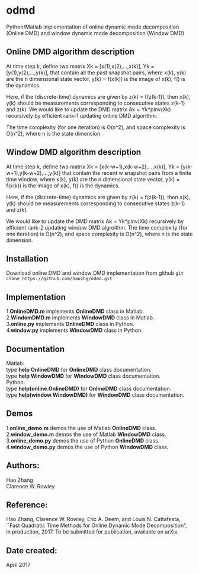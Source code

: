 # odmd
Python/Matlab implementation of online dynamic mode decomposition (Online DMD) and window dynamic mode decomposition (Window DMD)

## Online DMD algorithm description
At time step k, define two matrix Xk = [x(1),x(2),...,x(k)], Yk = [y(1),y(2),...,y(k)],
that contain all the past snapshot pairs, where x(k), y(k) are the n dimensional state vector, y(k) = f(x(k)) is the image of x(k), f() is the dynamics. 

Here, if the (discrete-time) dynamics are given by z(k) = f(z(k-1)), then x(k), y(k) should be measurements corresponding to consecutive states z(k-1) and z(k). 
We would like to update the DMD matrix Ak = Yk*pinv(Xk) recursively by efficient rank-1 updating online DMD algorithm. 

The time complexity (for one iteration) is O(n^2), and space complexity is 
O(n^2), where n is the state dimension.

## Window DMD algorithm description
At time step k, define two matrix Xk = [x(k-w+1),x(k-w+2),...,x(k)], Yk = [y(k-w+1),y(k-w+2),...,y(k)] that contain the recent w snapshot pairs from a finite time window, where x(k), y(k) are the n dimensional state vector, y(k) = f(x(k)) is the image of x(k), f() is the dynamics. 

Here, if the (discrete-time) dynamics are given by z(k) = f(z(k-1)), then x(k), y(k)
should be measurements corresponding to consecutive states z(k-1) and z(k). 

We would like to update the DMD matrix Ak = Yk*pinv(Xk) recursively 
by efficient rank-2 updating window DMD algroithm.
The time complexity (for one iteration) is O(n^2), and space complexity is 
O(n^2), where n is the state dimension.

## Installation
Download online DMD and window DMD implementation from github
`git clone https://github.com/haozhg/odmd.git`

## Implementation
1.**OnlineDMD.m** implements **OnlineDMD** class in Matlab.  
2.**WindomDMD.m** implements **WindowDMD** class in Matlab.  
3.**online.py** implements **OnlineDMD** class in Python.  
4.**window.py** implements **WindowDMD** class in Python.

## Documentation
Matlab:  
type **help OnlineDMD** for **OnlineDMD** class documentation.  
type **help WindowDMD** for **WindowDMD** class documentation.  
Python:  
type **help(online.OnlineDMD)** for **OnlineDMD** class documentation.  
type **help(window.WindowDMD)** for **WindowDMD** class documentation.

## Demos
1.**online_demo.m** demos the use of Matlab **OnlineDMD** class.  
2.**window_demo.m** demos the use of Matlab **WindowDMD** class.  
3.**online_demo.py** demos the use of Python **OnlineDMD** class.  
4.**window_demo.py** demos the use of Python **WindowDMD** class.

## Authors:
Hao Zhang  
Clarence W. Rowley

## Reference:
Hao Zhang, Clarence W. Rowley, Eric A. Deem, and Louis N. Cattafesta,
``Fast Quadratic Time Methods for Online Dynamic Mode Decomposition", 
in production, 2017. To be submitted for publication, available on arXiv.

## Date created:
April 2017

